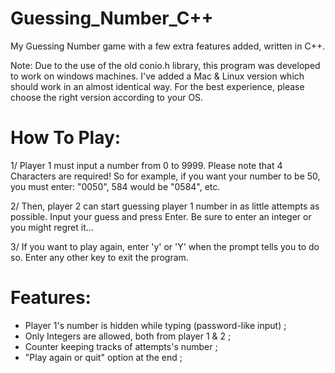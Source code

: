 # Guessing_Number_C++

My Guessing Number game with a few extra features added, written in C++.

Note: Due to the use of the old conio.h library, this program was developed to work on windows machines. I've added a Mac & Linux version which should work in an almost identical way. For the best experience, please choose the right version according to your OS.


How To Play:
============

1/ Player 1 must input a number from 0 to 9999. 
Please note that 4 Characters are required! So for example, if you want your number to be 50, you must enter: "0050", 584 would be "0584", etc.

2/ Then, player 2 can start guessing player 1 number in as little attempts as possible. Input your guess and press Enter. Be sure to enter an integer or you might regret it...

3/ If you want to play again, enter 'y' or 'Y' when the prompt tells you to do so. Enter any other key to exit the program.


Features:
=========

- Player 1's number is hidden while typing (password-like input) ;
- Only Integers are allowed, both from player 1 & 2 ;
- Counter keeping tracks of attempts's number ;
- "Play again or quit" option at the end ;

